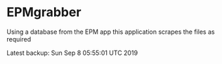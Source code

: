 # EPMgrabber
Using a database from the EPM app this application scrapes the files as required


Latest backup: Sun Sep 8 05:55:01 UTC 2019
